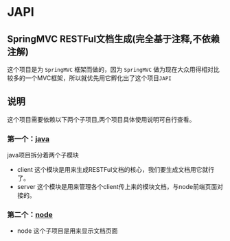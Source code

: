 # JAPI
## SpringMVC RESTFul文档生成(完全基于注释,不依赖注解)

这个项目是为 `SpringMVC` 框架而做的，因为 `SpringMVC` 做为现在大众用得相对比较多的一个MVC框架，所以就优先用它孵化出了这个项目`JAPI`

## 说明
这个项目需要依赖以下两个子项目,两个项目具体使用说明可自行查看。

### 第一个：[java](https://github.com/dounine/japi/tree/master/java)

java项目拆分着两个子模块
    
* client
这个模块是用来生成RESTFul文档的核心，我们要生成文档用它就行了。
* server
这个模块是用来管理各个client传上来的模块文档，与node前端页面对接的。

### 第二个：[node](https://github.com/dounine/japi/tree/master/node)
* node
这个子项目是用来显示文档页面
